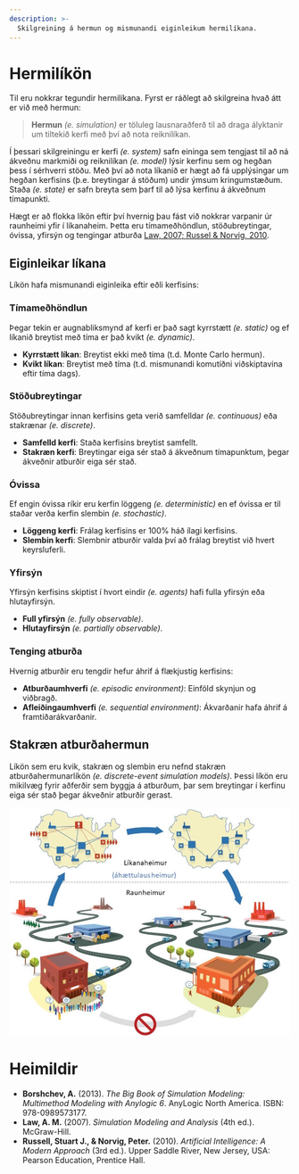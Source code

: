 ```yaml
---
description: >-
  Skilgreining á hermun og mismunandi eiginleikum hermilíkana.
---
```


# Hermilíkön

Til eru nokkrar tegundir hermilíkana. Fyrst er ráðlegt að skilgreina hvað átt er við með hermun:

> **Hermun** *(e. simulation)* er töluleg lausnaraðferð til að draga ályktanir um tiltekið kerfi með
> því að nota reiknilíkan.

Í þessari skilgreiningu er kerfi *(e. system)* safn eininga sem tengjast til að ná ákveðnu markmiði
og reiknilíkan *(e. model)* lýsir kerfinu sem og hegðan þess í sérhverri stöðu. Með því að nota
líkanið er hægt að fá upplýsingar um hegðan kerfisins (þ.e. breytingar á stöðum) undir ýmsum
kringumstæðum. Staða *(e. state)* er safn breyta sem þarf til að lýsa kerfinu á ákveðnum tímapunkti.

Hægt er að flokka líkön eftir því hvernig þau fást við nokkrar varpanir úr raunheimi yfir í
líkanaheim. Þetta eru tímameðhöndlun, stöðubreytingar, óvissa, yfirsýn og tengingar
atburða [Law, 2007; Russel & Norvig, 2010](#heimildir).

## Eiginleikar líkana

Líkön hafa mismunandi eiginleika eftir eðli kerfisins:

### Tímameðhöndlun

Þegar tekin er augnabliksmynd af kerfi er það sagt kyrrstætt *(e. static)* og ef líkanið breytist
með tíma er það kvikt *(e. dynamic)*.

- **Kyrrstætt líkan**: Breytist ekki með tíma (t.d. Monte Carlo hermun).
- **Kvikt líkan**: Breytist með tíma (t.d. mismunandi komutíðni viðskiptavina eftir tíma dags).

### Stöðubreytingar

Stöðubreytingar innan kerfisins geta verið samfelldar *(e. continuous)* eða stakrænar *(e.
discrete)*.

- **Samfelld kerfi**: Staða kerfisins breytist samfellt.
- **Stakræn kerfi**: Breytingar eiga sér stað á ákveðnum tímapunktum, þegar ákveðnir atburðir eiga
  sér stað.

### Óvissa

Ef engin óvissa ríkir eru kerfin löggeng *(e. deterministic)* en ef óvissa er til staðar verða
kerfin slembin *(e. stochastic)*.

- **Löggeng kerfi**: Frálag kerfisins er 100% háð ílagi kerfisins.
- **Slembin kerfi**: Slembnir atburðir valda því að frálag breytist við hvert keyrsluferli.

### Yfirsýn

Yfirsýn kerfisins skiptist í hvort eindir *(e. agents)* hafi fulla yfirsýn eða hlutayfirsýn.

- **Full yfirsýn** *(e. fully observable)*.
- **Hlutayfirsýn** *(e. partially observable)*.

### Tenging atburða

Hvernig atburðir eru tengdir hefur áhrif á flækjustig kerfisins:

- **Atburðaumhverfi** *(e. episodic environment)*: Einföld skynjun og viðbragð.
- **Afleiðingaumhverfi** *(e. sequential environment)*: Ákvarðanir hafa áhrif á framtíðarákvarðanir.

## Stakræn atburðahermun

Líkön sem eru kvik, stakræn og slembin eru nefnd stakræn atburðahermunarlíkön *(e. discrete-event
simulation models)*. Þessi líkön eru mikilvæg fyrir aðferðir sem byggja á atburðum, þar sem
breytingar í kerfinu eiga sér stað þegar ákveðnir atburðir gerast.

![Raunheimur og líkanaheimur - þýðing höfundar úr [Borshchev, 2013](#heimildir)](figs/Likanaheimur-raunheimur.jpg)

# Heimildir

- **Borshchev, A.** (2013). *The Big Book of Simulation Modeling: Multimethod Modeling with Anylogic
  6*. AnyLogic North America. ISBN: 978-0989573177.
- **Law, A. M.** (2007). *Simulation Modeling and Analysis* (4th ed.). McGraw-Hill.
- **Russell, Stuart J., & Norvig, Peter.** (2010). *Artificial Intelligence: A Modern Approach* (3rd
  ed.). Upper Saddle River, New Jersey, USA: Pearson Education, Prentice Hall.

  

